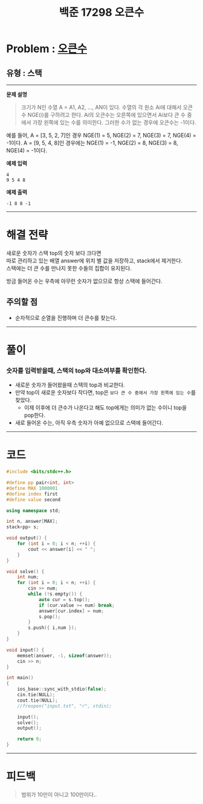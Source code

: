 ﻿---
title: 백준 17298 오큰수
categories:
- PS

tags:
- baekjoon
- PS
- Problem Solve
---

<!-- 문제 번호 -->

# Problem : [오큰수](boj.kr/17298)
## 유형 : 스택

---


**문제 설명**

> 크기가 N인 수열 A = A1, A2, ..., AN이 있다. 수열의 각 원소 Ai에 대해서 오큰수 NGE(i)를 구하려고 한다. Ai의 오큰수는 오른쪽에 있으면서 Ai보다 큰 수 중에서 가장 왼쪽에 있는 수를 의미한다. 그러한 수가 없는 경우에 오큰수는 -1이다.
>
예를 들어, A = [3, 5, 2, 7]인 경우 NGE(1) = 5, NGE(2) = 7, NGE(3) = 7, NGE(4) = -1이다. A = [9, 5, 4, 8]인 경우에는 NGE(1) = -1, NGE(2) = 8, NGE(3) = 8, NGE(4) = -1이다.


**예제 입력**

```
4
9 5 4 8
```

**예제 출력**

```
-1 8 8 -1
```

---


# 해결 전략

> 
새로운 숫자가 스택 top의 숫자 보다 크다면  
따로 관리하고 있는 배열 answer에 위치 별 값을 저장하고, stack에서 제거한다.  
스택에는 더 큰 수를 만나지 못한 수들의 집합이 유지된다.  
>
방금 들어온 수는 우측에 아무런 숫자가 없으므로 항상 스택에 들어간다.




## 주의할 점

* 순차적으로 순열을 진행하며 더 큰수를 찾는다.


---



# 풀이

### 숫자를 입력받을때, 스택의 top와 대소여부를 확인한다.
* 새로운 숫자가 들어왔을때 스택의 top과 비교한다.
* 만약 top이 새로운 숫자보다 작다면, top은 `보다 큰 수 중에서 가장 왼쪽에 있는 수`를 찾았다.
	* 이제 이후에 더 큰수가 나온다고 해도 top에게는 의미가 없는 수이니 top을 pop한다.
* 새로 들어온 수는, 아직 우측 숫자가 아예 없으므로 스택에 들어간다.
---

# 코드

```c++
#include <bits/stdc++.h>

#define pp pair<int, int>
#define MAX 1000001
#define index first
#define value second

using namespace std;

int n, answer[MAX];
stack<pp> s;

void output() {
	for (int i = 0; i < n; ++i) {
		cout << answer[i] << " ";
	}
}

void solve() {
	int num;
	for (int i = 0; i < n; ++i) {
		cin >> num;
		while (!s.empty()) {
			auto cur = s.top();
			if (cur.value >= num) break;
			answer[cur.index] = num;
			s.pop();
		}
		s.push({ i,num });
	}
}

void input() {
	memset(answer, -1, sizeof(answer));
	cin >> n;
}

int main()
{
	ios_base::sync_with_stdio(false);
	cin.tie(NULL);
	cout.tie(NULL);
	//freopen("input.txt", "r", stdin);

	input();
	solve();
	output();

	return 0;
}
```


---


# 피드백


> 범위가 10만이 아니고 100만이다..